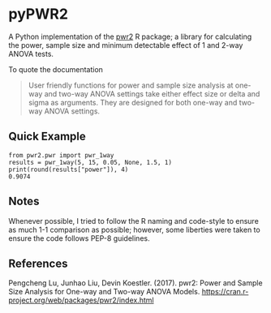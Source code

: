 # pyPWR2

A Python implementation of the [pwr2](https://cran.r-project.org/web/packages/pwr2/index.html) R package; a library
for calculating the power, sample size and minimum detectable effect of 1 and 2-way ANOVA tests.

To quote the documentation

> User friendly functions for power and sample size analysis at one-way and two-way ANOVA settings take either effect
> size or delta and sigma as arguments. They are designed for both one-way and two-way ANOVA settings. 

## Quick Example

```
from pwr2.pwr import pwr_1way
results = pwr_1way(5, 15, 0.05, None, 1.5, 1)
print(round(results["power"]), 4)
0.9074
```

## Notes

Whenever possible, I tried to follow the R naming and code-style to ensure as much 1-1 comparison as possible; however,
some liberties were taken to ensure the code follows PEP-8 guidelines.

## References

Pengcheng Lu, Junhao Liu, Devin Koestler. (2017). pwr2: Power and Sample Size Analysis for One-way and Two-way ANOVA
Models. https://cran.r-project.org/web/packages/pwr2/index.html
